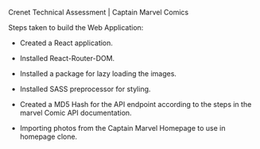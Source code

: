 Crenet Technical Assessment | Captain Marvel Comics

Steps taken to build the Web Application:
  - Created a React application.

  - Installed React-Router-DOM.

  - Installed a package for lazy loading the images.

  - Installed SASS preprocessor for styling.

  - Created a MD5 Hash for the API endpoint according to the steps in the marvel Comic API documentation.
  
  - Importing photos from the Captain Marvel Homepage to use in homepage clone.

